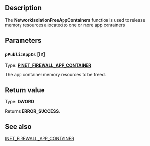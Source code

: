 ## Description

The **NetworkIsolationFreeAppContainers** function is used to release memory resources allocated to one or more app containers

## Parameters

### `pPublicAppCs` [in]

Type: **[PINET_FIREWALL_APP_CONTAINER](https://learn.microsoft.com/windows/desktop/api/netfw/ns-netfw-inet_firewall_app_container)**

The app container memory resources to be freed.

## Return value

Type: **DWORD**

Returns **ERROR_SUCCESS**.

## See also

[INET_FIREWALL_APP_CONTAINER](https://learn.microsoft.com/windows/desktop/api/netfw/ns-netfw-inet_firewall_app_container)